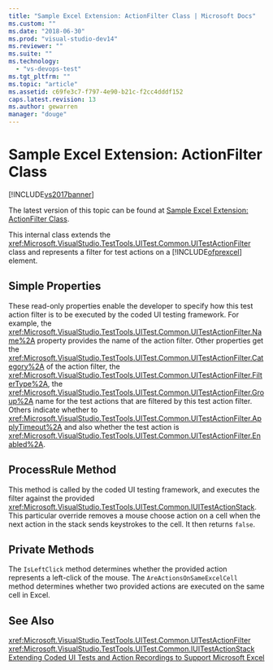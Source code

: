 ```yaml
---
title: "Sample Excel Extension: ActionFilter Class | Microsoft Docs"
ms.custom: ""
ms.date: "2018-06-30"
ms.prod: "visual-studio-dev14"
ms.reviewer: ""
ms.suite: ""
ms.technology: 
  - "vs-devops-test"
ms.tgt_pltfrm: ""
ms.topic: "article"
ms.assetid: c69fe3c7-f797-4e90-b21c-f2cc4dddf152
caps.latest.revision: 13
ms.author: gewarren
manager: "douge"
---
```

# Sample Excel Extension: ActionFilter Class
[!INCLUDE[vs2017banner](../includes/vs2017banner.md)]

The latest version of this topic can be found at [Sample Excel Extension: ActionFilter Class](https://docs.microsoft.com/visualstudio/test/sample-excel-extension-actionfilter-class).  
  
This internal class extends the <xref:Microsoft.VisualStudio.TestTools.UITest.Common.UITestActionFilter> class and represents a filter for test actions on a [!INCLUDE[ofprexcel](../includes/ofprexcel-md.md)] element.  
  
## Simple Properties  
 These read-only properties enable the developer to specify how this test action filter is to be executed by the coded UI testing framework. For example, the <xref:Microsoft.VisualStudio.TestTools.UITest.Common.UITestActionFilter.Name%2A> property provides the name of the action filter. Other properties get the <xref:Microsoft.VisualStudio.TestTools.UITest.Common.UITestActionFilter.Category%2A> of the action filter, the <xref:Microsoft.VisualStudio.TestTools.UITest.Common.UITestActionFilter.FilterType%2A>, the <xref:Microsoft.VisualStudio.TestTools.UITest.Common.UITestActionFilter.Group%2A> name for the test actions that are filtered by this test action filter. Others indicate whether to <xref:Microsoft.VisualStudio.TestTools.UITest.Common.UITestActionFilter.ApplyTimeout%2A> and also whether the test action is <xref:Microsoft.VisualStudio.TestTools.UITest.Common.UITestActionFilter.Enabled%2A>.  
  
## ProcessRule Method  
 This method is called by the coded UI testing framework, and executes the filter against the provided <xref:Microsoft.VisualStudio.TestTools.UITest.Common.IUITestActionStack>. This particular override removes a mouse choose action on a cell when the next action in the stack sends keystrokes to the cell. It then returns `false`.  
  
## Private Methods  
 The `IsLeftClick` method determines whether the provided action represents a left-click of the mouse. The `AreActionsOnSameExcelCell` method determines whether two provided actions are executed on the same cell in Excel.  
  
## See Also  
 <xref:Microsoft.VisualStudio.TestTools.UITest.Common.UITestActionFilter>   
 <xref:Microsoft.VisualStudio.TestTools.UITest.Common.IUITestActionStack>   
 [Extending Coded UI Tests and Action Recordings to Support Microsoft Excel](../test/extending-coded-ui-tests-and-action-recordings-to-support-microsoft-excel.md)



